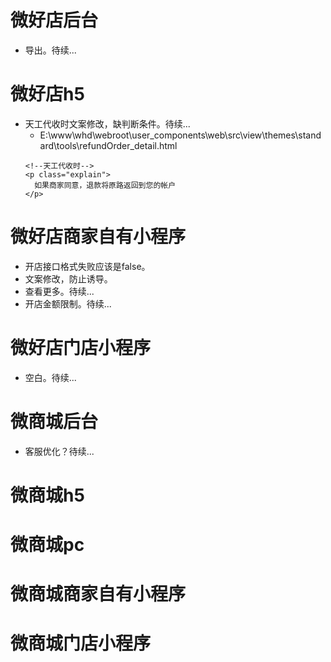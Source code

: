 # 微好店后台
* 导出。待续...

# 微好店h5
* 天工代收时文案修改，缺判断条件。待续...
    - E:\www\whd\webroot\user_components\web\src\view\themes\standard\tools\refundOrder_detail.html
    ```
    <!--天工代收时-->
    <p class="explain">
      如果商家同意，退款将原路返回到您的帐户
    </p>
    ```

# 微好店商家自有小程序
* 开店接口格式失败应该是false。
* 文案修改，防止诱导。
* 查看更多。待续...
* 开店金额限制。待续...

# 微好店门店小程序
* 空白。待续...

# 微商城后台
* 客服优化？待续...

# 微商城h5

# 微商城pc

# 微商城商家自有小程序

# 微商城门店小程序
